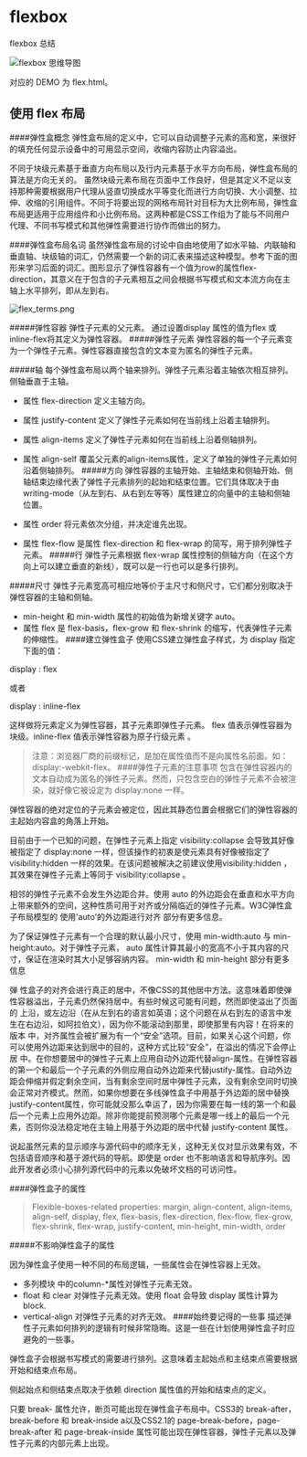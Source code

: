 # flexbox
flexbox 总结

![flexbox 思维导图](https://raw.githubusercontent.com/dyygtfx/flexbox/master/display%3Aflexbox%7Cinline-flexbox%20%20%20%E5%BC%B9%E6%80%A7%E7%9B%92%E5%B8%83%E5%B1%80%E5%B1%9E%E6%80%A7.png)

对应的 DEMO 为 flex.html。

## 使用 flex 布局


####弹性盒概念
弹性盒布局的定义中，它可以自动调整子元素的高和宽，来很好的填充任何显示设备中的可用显示空间，收缩内容防止内容溢出。

不同于块级元素基于垂直方向布局以及行内元素基于水平方向布局，弹性盒布局的算法是方向无关的。 虽然块级元素布局在页面中工作良好，但是其定义不足以支持那种需要根据用户代理从竖直切换成水平等变化而进行方向切换、大小调整、拉伸、收缩的引用组件。不同于将要出现的网格布局针对目标为大比例布局，弹性盒布局更适用于应用组件和小比例布局。这两种都是CSS工作组为了能与不同用户代理、不同书写模式和其他弹性需要进行协作而做出的努力。

####弹性盒布局名词
虽然弹性盒布局的讨论中自由地使用了如水平轴、内联轴和垂直轴、块级轴的词汇，仍然需要一个新的词汇表来描述这种模型。参考下面的图形来学习后面的词汇。图形显示了弹性容器有一个值为row的属性flex-direction，其意义在于包含的子元素相互之间会根据书写模式和文本流方向在主轴上水平排列，即从左到右。

![flex_terms.png](https://developer.mozilla.org/files/3739/flex_terms.png)

#####弹性容器
弹性子元素的父元素。 通过设置display 属性的值为flex 或 inline-flex将其定义为弹性容器。
#####弹性子元素
弹性容器的每一个子元素变为一个弹性子元素。弹性容器直接包含的文本变为匿名的弹性子元素。

#####轴
每个弹性盒布局以两个轴来排列。弹性子元素沿着主轴依次相互排列。侧轴垂直于主轴。

- 属性 flex-direction 定义主轴方向。
- 属性 justify-content 定义了弹性子元素如何在当前线上沿着主轴排列。
- 属性 align-items 定义了弹性子元素如何在当前线上沿着侧轴排列。
- 属性 align-self 覆盖父元素的align-items属性，定义了单独的弹性子元素如何沿着侧轴排列。
#####方向
弹性容器的主轴开始、主轴结束和侧轴开始、侧轴结束边缘代表了弹性子元素排列的起始和结束位置。它们具体取决于由writing-mode（从左到右、从右到左等等）属性建立的向量中的主轴和侧轴位置。

- 属性 order 将元素依次分组，并决定谁先出现。
- 属性 flex-flow 是属性 flex-direction 和 flex-wrap 的简写，用于排列弹性子元素。
#####行
弹性子元素根据 flex-wrap 属性控制的侧轴方向（在这个方向上可以建立垂直的新线），既可以是一行也可以是多行排列。

#####尺寸
弹性子元素宽高可相应地等价于主尺寸和侧尺寸，它们都分别取决于弹性容器的主轴和侧轴。

- min-height 和 min-width 属性的初始值为新增关键字 auto。
- 属性 flex 是 flex-basis，flex-grow 和 flex-shrink 的缩写，代表弹性子元素的伸缩性。
####建立弹性盒子
使用CSS建立弹性盒子样式，为 display 指定下面的值：

display : flex

或者

display : inline-flex

这样做将元素定义为弹性容器，其子元素即弹性子元素。 flex 值表示弹性容器为块级。inline-flex 值表示弹性容器为原子行级元素 。

>注意：浏览器厂商的前缀标记，是加在属性值而不是向属性名前面。如：display:-webkit-flex。
####弹性子元素的注意事项
包含在弹性容器内的文本自动成为匿名的弹性子元素。然而，只包含空白的弹性子元素不会被渲染，就好像它被设定为 display:none 一样。

弹性容器的绝对定位的子元素会被定位，因此其静态位置会根据它们的弹性容器的主起始内容盒的角落上开始。

目前由于一个已知的问题，在弹性子元素上指定 visibility:collapse
会导致其好像被指定了 display:none 一样，但该操作的初衷是使元素具有好像被指定了 visibility:hidden 一样的效果。在该问题被解决之前建议使用visibility:hidden ，其效果在弹性子元素上等同于 visibility:collapse 。

相邻的弹性子元素不会发生外边距合并。使用 auto 的外边距会在垂直和水平方向上带来额外的空间，这种性质可用于对齐或分隔临近的弹性子元素。W3C弹性盒子布局模型的 使用'auto'的外边距进行对齐 部分有更多信息。

为了保证弹性子元素有一个合理的默认最小尺寸，使用 min-width:auto 与 min-height:auto。对于弹性子元素， auto 属性计算其最小的宽高不小于其内容的尺寸，保证在渲染时其大小足够容纳内容。 min-width 和 min-height 部分有更多信息

弹 性盒子的对齐会进行真正的居中，不像CSS的其他居中方法。这意味着即使弹性容器溢出，子元素仍然保持居中。有些时候这可能有问题，然而即使溢出了页面的 上沿，或左边沿（在从左到右的语言如英语；这个问题在从右到左的语言中发生在右边沿，如阿拉伯文），因为你不能滚动到那里，即使那里有内容！在将来的版本 中，对齐属性会被扩展为有一个“安全”选项。目前，如果关心这个问题，你可以使用外边距来达到居中的目的，这种方式比较“安全”，在溢出的情况下会停止居 中。在你想要居中的弹性子元素上应用自动外边距代替align-属性。在弹性容器的第一个和最后一个子元素的外侧应用自动外边距来代替justify-属性。自动外边距会伸缩并假定剩余空间，当有剩余空间时居中弹性子元素，没有剩余空间时切换会正常对齐模式。然而，如果你想要在多线弹性盒子中用基于外边距的居中替换justify-content属性，你可能就没那么幸运了，因为你需要在每一线的第一个和最后一个元素上应用外边距。除非你能提前预测哪个元素是哪一线上的最后一个元素，否则你没法稳定地在主轴上用基于外边距的居中代替 justify-content 属性。

说起虽然元素的显示顺序与源代码中的顺序无关，这种无关仅对显示效果有效，不包括语音顺序和基于源代码的导航。即使是 order 也不影响语言和导航序列。因此开发者必须小心排列源代码中的元素以免破坏文档的可访问性。

####弹性盒子的属性
>Flexible-boxes-related properties: margin, align-content, align-items, align-self, display, flex, flex-basis, flex-direction, flex-flow, flex-grow, flex-shrink, flex-wrap, justify-content, min-height, min-width, order

#####不影响弹性盒子的属性

因为弹性盒子使用一种不同的布局逻辑，一些属性会在弹性容器上无效。

- 多列模块 中的column-*属性对弹性子元素无效。
- float 和 clear 对弹性子元素无效。使用 float 会导致 display 属性计算为 block.
- vertical-align 对弹性子元素的对齐无效。
####始终要记得的一些事
描述弹性子元素如何排列的逻辑有时候非常隐晦。这是一些在计划使用弹性盒子时应避免的一些事。

弹性盒子会根据书写模式的需要进行排列。这意味着主起始点和主结束点需要根据开始和结束点布局。

侧起始点和侧结束点取决于依赖 direction 属性值的开始和结束点的定义。

只要 break- 属性允许，断页可能出现在弹性盒子布局中。CSS3的 break-after， break-before 和 break-inside a以及CSS2.1的 page-break-before，page-break-after 和 page-break-inside 属性可能出现在弹性容器，弹性子元素以及弹性子元素的内部元素上出现。


